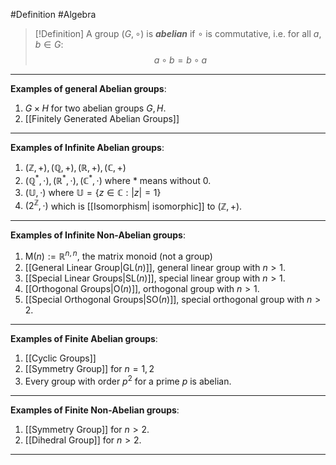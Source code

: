 #Definition #Algebra 

> [!Definition]
> A group $(G,\circ)$ is ***abelian*** if $\circ$ is commutative, i.e. for all $a,b\in G$:
> $$ a\circ b = b\circ a$$
---
**Examples of general Abelian groups**: 
1. $G\times H$ for two abelian groups $G,H$.
2. [[Finitely Generated Abelian Groups]]
---
**Examples of Infinite Abelian groups**: 
1. $(\mathbb{Z},+),(\mathbb{Q},+),(\mathbb{R},+),(\mathbb{C},+)$
2. $(\mathbb{Q}^*,\cdot), (\mathbb{R}^*, \cdot), (\mathbb{C}^*,\cdot)$ where $*$ means without $0$.
3. $(\mathbb{U},\cdot)$ where $\mathbb U=\{ z \in \mathbb{C}:|z|=1 \}$
4. $(2^\mathbb{Z},\cdot)$ which is [[Isomorphism| isomorphic]] to $(\mathbb{Z},+)$.
---
**Examples of Infinite Non-Abelian groups**: 
1. $\text{M}(n):=\mathbb{R}^{n,n}$, the matrix monoid (not a group)
1. [[General Linear Group|$\text{GL}(n)$]], general linear group with $n>1$.
2. [[Special Linear Groups|$\text{SL}(n)$]], special linear group with $n>1$.
3. [[Orthogonal Groups|$\text{O}(n)$]], orthogonal group with $n>1$.
4. [[Special Orthogonal Groups|$\text{SO}(n)$]], special orthogonal group with $n>2$.
---
**Examples of Finite Abelian groups**: 
1. [[Cyclic Groups]]
2. [[Symmetry Group]] for $n=1,2$
3. Every group with order $p^{2}$ for a prime $p$ is abelian.
---
**Examples of Finite Non-Abelian groups**: 
1. [[Symmetry Group]] for $n>2$.
2. [[Dihedral Group]] for $n>2$.
---



